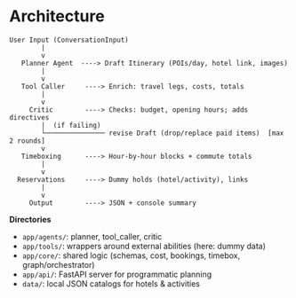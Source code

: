 # Architecture

```
User Input (ConversationInput)
        |
        v
   Planner Agent  ----> Draft Itinerary (POIs/day, hotel link, images)
        |
        v
   Tool Caller     ----> Enrich: travel legs, costs, totals
        |
        v
     Critic        ----> Checks: budget, opening hours; adds directives
        |  (if failing)
        └─────────────── revise Draft (drop/replace paid items)  [max 2 rounds]
        v
   Timeboxing      ----> Hour-by-hour blocks + commute totals
        |
        v
  Reservations     ----> Dummy holds (hotel/activity), links
        |
        v
     Output        ----> JSON + console summary
```

**Directories**
- `app/agents/`: planner, tool_caller, critic
- `app/tools/`: wrappers around external abilities (here: dummy data)
- `app/core/`: shared logic (schemas, cost, bookings, timebox, graph/orchestrator)
- `app/api/`: FastAPI server for programmatic planning
- `data/`: local JSON catalogs for hotels & activities
